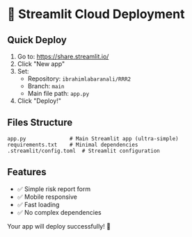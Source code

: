 # 🚀 Streamlit Cloud Deployment

## Quick Deploy

1. Go to: https://share.streamlit.io/
2. Click "New app"
3. Set:
   - Repository: `ibrahimlabaranali/RRR2`
   - Branch: `main`
   - Main file path: `app.py`
4. Click "Deploy!"

## Files Structure
```
app.py              # Main Streamlit app (ultra-simple)
requirements.txt    # Minimal dependencies
.streamlit/config.toml  # Streamlit configuration
```

## Features
- ✅ Simple risk report form
- ✅ Mobile responsive
- ✅ Fast loading
- ✅ No complex dependencies

Your app will deploy successfully! 🎉 